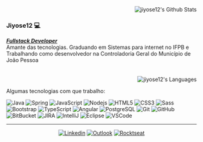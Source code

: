 

<img align="right" src="https://github-readme-stats.vercel.app/api?username=jiyose12&show_icons=true&layout=compact&theme=radical&hide_border=true" alt="jiyose12's Github Stats">
</br>

### Jiyose12 💻
<div align="left">
<em><b><a href="https://www.linkedin.com/in/jose-raimundo-fernandes/">Fullstack Developer </a></br></b></em>Amante das tecnologias. Graduando em Sistemas para internet no IFPB e Trabalhando como desenvolvedor na Controladoria Geral do Município de João Pessoa
</div>
</br>
</br>
 
<img align="right" src="https://github-readme-stats.vercel.app/api/top-langs/?username=jiyose12&layout=compact&theme=radical&hide=html" alt="jiyose12's Languages" />
 
</br>

Algumas tecnologias com que trabalho:

![Java](https://img.shields.io/badge/-Java-007396?style=flat-square&logo=java)
![Spring](https://img.shields.io/badge/-Spring-6DB33F?style=flat-square&logo=spring&logoColor=white)
![JavaScript](https://img.shields.io/badge/-JavaScript-black?style=flat-square&logo=javascript)
![Nodejs](https://img.shields.io/badge/-Nodejs-339933?style=flat-square&logo=Node.js&logoColor=white)
![HTML5](https://img.shields.io/badge/-HTML5-E34F26?style=flat-square&logo=html5&logoColor=white)
![CSS3](https://img.shields.io/badge/-CSS3-1572B6?style=flat-square&logo=css3)
![Sass](https://img.shields.io/badge/-Sass-CC6699?style=flat-square&logo=sass&logoColor=white)
![Bootstrap](https://img.shields.io/badge/-Bootstrap-563D7C?style=flat-square&logo=bootstrap)
![TypeScript](https://img.shields.io/badge/-TypeScript-007ACC?style=flat-square&logo=typescript)
![Angular](https://img.shields.io/badge/-Angular-DD0031?style=flat-square&logo=angular)
![PostgreSQL](https://img.shields.io/badge/-Postgres-4479A1?style=flat-square&logo=postgres&logoColor=whitelogo=postgres)
![Git](https://img.shields.io/badge/-Git-black?style=flat-square&logo=git)
![GitHub](https://img.shields.io/badge/-GitHub-181717?style=flat-square&logo=github)
![BitBucket](https://img.shields.io/badge/-BitBucket-darkblue?style=flat-square&logo=bitbucket)
![JIRA](https://img.shields.io/badge/-JIRA-0052CC?style=flat-square&logo=jira)
![IntelliJ](https://img.shields.io/badge/-IntelliJ%20IDEA-black?style=flat-square&logo=intellij-idea&logoColor=white)
![Eclipse](https://img.shields.io/badge/-Eclipse-2C2255?style=flat-square&logo=eclipse&logoColor=white)
![VSCode](https://img.shields.io/badge/-VSCode-007ACC?style=flat-square&logo=visual-studio-code&logoColor=white)

------------------

<div align="center">
<a href="https://www.linkedin.com/in/jose-raimundo-fernandes/"><img src="https://img.shields.io/badge/-JoseFernandes-blue?style=for-the-badge&logo=Linkedin&logoColor=white&link=https://www.linkedin.com/in/jose-raimundo-fernandes/" alt="Linkedin"/></a>
<a href="mailto:jiyose@outlook.com"><img src="https://img.shields.io/badge/-jiyose@outlook.com-c14438?style=for-the-badge&logo=microsoft-outlook&logoColor=white&link=mailto:jiyose@outlook.com" alt="Outlook"/></a>
<a href="https://app.rocketseat.com.br/me/jose-raimundo-fernandes-filho"><img src="https://img.shields.io/badge/-Jose%20fernandes-%239466FF?style=for-the-badge&logo=data:image/png;base64,iVBORw0KGgoAAAANSUhEUgAAABAAAAAQCAMAAAAoLQ9TAAAALVBMVEVHcExxWsF0XMJzXMJxWcFsUsD///9jRrzY0u6Xh9Gsn9n39fyMecy0qd2bjNJWBT0WAAAABHRSTlMA2Do606wF2QAAAGlJREFUGJVdj1cWwCAIBLEsRU3uf9xobDH8+GZwUYi8i6ucJwrxKE+7D0G9Q4vlYqtmCSjndr4CgCgzlyFgfKfKCVO0LrPKjmiqMxGXkJwNnXskqWG+1oSM+BSwD8f29YLNjvx/OQrn+g99oQSoNmt3PgAAAABJRU5ErkJggg==" alt="Rocktseat"/></a>


</div>

